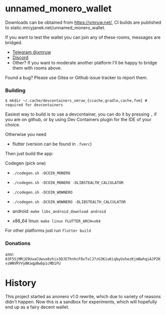 # unnamed_monero_wallet

Downloads can be obtained from https://xmruw.net/, CI builds are published to static.mrcyjanek.net/unnamed_monero_wallet.

If you want to test the wallet you can join any of these rooms, messages are bridged.

- [Telegram @xmruw](https://t.me/xmruw)
- [Discord](https://discord.gg/YdM5yTVqed)
- Other? If you want to moderate another platform I'll be happy to bridge them with rooms above.

Found a bug? Please use Gitea or Github issue tracker to report them.

### Building

`$ mkdir ~/.cache/devcontainers_xmruw_{ccache,gradle,cache,fvm} # required for devcontainers`

Easiest way to build is to use a devcontainer, you can do it by pressing `,` if you are on github, or by using Dev Containers plugin for the IDE of your choice.

Otherwise you need

- flutter (version can be found in `.fvmrc`)

Then just build the app:

Codegen (pick one)

- `./codegen.sh -DCOIN_MONERO`
- `./codegen.sh -DCOIN_MONERO -DLIBSTEALTH_CALCULATOR`
- `./codegen.sh -DCOIN_WOWNERO`
- `./codegen.sh -DCOIN_WOWNERO -DLIBSTEALTH_CALCULATOR`

- android: `make libs_android_download android`
- x86_64 linux: `make linux FLUTTER_ARCH=x64`

For other platforms just run `flutter build`

### Donations

xmr: `83F5SjMRjE9UuaCUwso8zhix3DJEThnhcF8vTsCJ7zG3KiuKiqbyUshezKjmBwhqiAJP2KvzWNVRYVyBKaqpBwbp1cMD1FU`

# History

This project started as anonero v1.0 rewrite, which due to variety of reasons didn't happen. Now this is a sandbox for experiments, which will hopefully end up as a fairy decent wallet.
